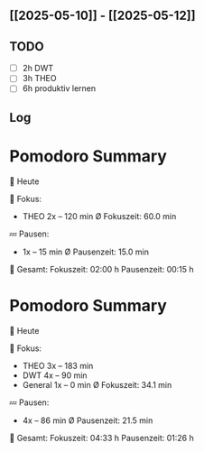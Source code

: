 ## [[2025-05-10]] - [[2025-05-12]]

## TODO
- [ ] 2h DWT
- [ ] 3h THEO
- [ ] 6h produktiv lernen 

## Log
# Pomodoro Summary

📅 Heute

🍅 Fokus:
- THEO        2x – 120 min
Ø Fokuszeit: 60.0 min

💤 Pausen:
- 1x – 15 min
Ø Pausenzeit: 15.0 min

🧠 Gesamt:
Fokuszeit:  02:00 h
Pausenzeit: 00:15 h


# Pomodoro Summary

📅 Heute

🍅 Fokus:
- THEO        3x – 183 min
- DWT         4x – 90 min
- General     1x –  0 min
Ø Fokuszeit: 34.1 min

💤 Pausen:
- 4x – 86 min
Ø Pausenzeit: 21.5 min

🧠 Gesamt:
Fokuszeit:  04:33 h
Pausenzeit: 01:26 h

